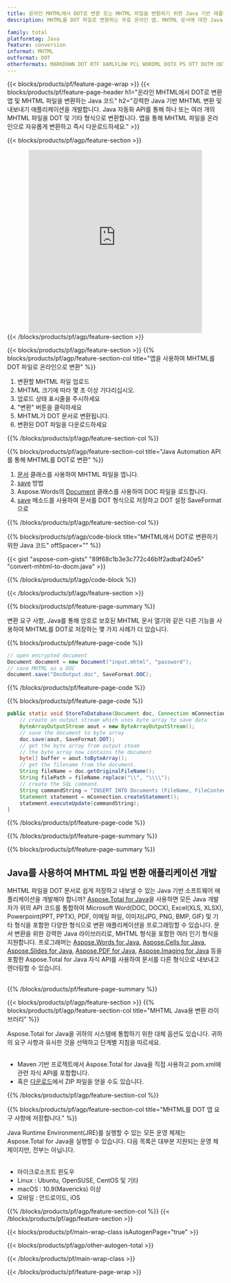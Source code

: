 ```yaml
---
title: 온라인 MHTML에서 DOT로 변환 또는 MHTML 파일을 변환하기 위한 Java 기반 애플리케이션 개발
description: MHTML를 DOT 파일로 변환하는 무료 온라인 앱. MHTML 문서에 대한 Java 변환 라이브러리 코드. 

family: total
platformtag: Java
feature: conversion
informat: MHTML
outformat: DOT
otherformats: MARKDOWN DOT RTF XAMLFLOW PCL WORDML DOTX PS OTT DOTM ODT FLATOPC
---
```

{{< blocks/products/pf/feature-page-wrap >}}
{{< blocks/products/pf/feature-page-header h1="온라인 MHTML에서 DOT로 변환 앱 및 MHTML 파일을 변환하는 Java 코드" h2="강력한 Java 기반 MHTML 변환 및 내보내기 애플리케이션을 개발합니다. Java 자동화 API를 통해 하나 또는 여러 개의 MHTML 파일을 DOT 및 기타 형식으로 변환합니다. 앱을 통해 MHTML 파일을 온라인으로 자유롭게 변환하고 즉시 다운로드하세요." >}}


{{< blocks/products/pf/agp/feature-section >}}

<div class="container-fluid agp-content bg-white aboutfile box-1 vh100 section nopbtm">
<div class=container>
<div class=row>
<div class="demobox tc col-md-12 padding-0" align="center">

<iframe title="무료 온라인 MHTML에서 DOT로 변환 앱" style="border: none; height: 426px;" scrolling="no" src="https://total-conversion-app-65z5r2lp.k8s.dynabic.com/?to=dot&from=mhtml" id="child-iframe" width="80%"></iframe>

</div></div>
</div></div>
{{< /blocks/products/pf/agp/feature-section >}}


{{< blocks/products/pf/agp/feature-section >}}
{{% blocks/products/pf/agp/feature-section-col title="앱을 사용하여 MHTML를 DOT 파일로 온라인으로 변환" %}}

1. 변환할 MHTML 파일 업로드
1. MHTML 크기에 따라 몇 초 이상 기다리십시오.
1. 업로드 상태 표시줄을 주시하세요
1. "변환" 버튼을 클릭하세요
1. MHTML가 DOT 문서로 변환됩니다.
1. 변환된 DOT 파일을 다운로드하세요

{{% /blocks/products/pf/agp/feature-section-col %}}

{{% blocks/products/pf/agp/feature-section-col title="Java Automation API를 통해 MHTML를 DOT로 변환" %}}


1. [문서](https://reference.aspose.com/pdf/java/com.aspose.pdf/Document) 클래스를 사용하여 MHTML 파일을 엽니다.
2. [save](https://reference.aspose.com/pdf/java/com.aspose.pdf/Document#save-java.lang.String-com.aspose.pdf.SaveOptions- ) 방법
3. Aspose.Words의 [Document](https://reference.aspose.com/words/java/com.aspose.words/Document) 클래스를 사용하여 DOC 파일을 로드합니다.
4. [save](https://reference.aspose.com/words/java/com.aspose.words/Document#save(java.lang.String,int)) 메소드를 사용하여 문서를 DOT 형식으로 저장하고 DOT 설정 SaveFormat으로



{{% /blocks/products/pf/agp/feature-section-col %}}

{{% blocks/products/pf/agp/code-block title="MHTML에서 DOT로 변환하기 위한 Java 코드" offSpacer="" %}}
{{< gist "aspose-com-gists" "89f68c1b3e3c772c46b1f2adbaf240e5" "convert-mhtml-to-docm.java" >}}
{{% /blocks/products/pf/agp/code-block %}}

{{< /blocks/products/pf/agp/feature-section >}}

{{% blocks/products/pf/feature-page-summary %}}

변환 요구 사항, Java를 통해 암호로 보호된 MHTML 문서 열기와 같은 다른 기능을 사용하여 MHTML를 DOT로 저장하는 몇 가지 사례가 더 있습니다.

{{% blocks/products/pf/feature-page-code %}}

```cs
// open encrypted document
Document document = new Document("input.mhtml", "password");
// save MHTML as a DOC 
document.save("DocOutput.doc", SaveFormat.DOC);
```


{{% /blocks/products/pf/feature-page-code %}}
{{% blocks/products/pf/feature-page-code %}}


```java
public static void StoreToDatabase(Document doc, Connection mConnection) throws Exception {
    // create an output stream which uses byte array to save data
    ByteArrayOutputStream aout = new ByteArrayOutputStream();
    // save the document to byte array
    doc.save(aout, SaveFormat.DOT);
    // get the byte array from output steam
    // the byte array now contains the document
    byte[] buffer = aout.toByteArray();
    // get the filename from the document.
    String fileName = doc.getOriginalFileName();
    String filePath = fileName.replace("\\", "\\\\");
    // create the SQL command.
    String commandString = "INSERT INTO Documents (FileName, FileContent) VALUES('" + filePath + "', '" + buffer + "')";
    Statement statement = mConnection.createStatement();
    statement.executeUpdate(commandString);
}  
```


{{% /blocks/products/pf/feature-page-code %}}


{{% /blocks/products/pf/feature-page-summary %}}

{{% blocks/products/pf/feature-page-summary %}}

<h2>Java를 사용하여 MHTML 파일 변환 애플리케이션 개발</h2>

MHTML 파일을 DOT 문서로 쉽게 저장하고 내보낼 수 있는 Java 기반 소프트웨어 애플리케이션을 개발해야 합니까? [Aspose.Total for Java](https://products.aspose.com/total/ko/java/)을 사용하면 모든 Java 개발자가 위의 API 코드를 통합하여 Microsoft Word(DOC, DOCX), Excel(XLS, XLSX), Powerpoint(PPT, PPTX), PDF, 이메일 파일, 이미지(JPG, PNG, BMP, GIF) 및 기타 형식을 포함한 다양한 형식으로 변환 애플리케이션을 프로그래밍할 수 있습니다. 문서 변환을 위한 강력한 Java 라이브러리로, MHTML 형식을 포함한 여러 인기 형식을 지원합니다. 프로그래머는 [Aspose.Words for Java](https://products.aspose.com/words/ko/java/), [Aspose.Cells for Java](https://products.aspose.com/cells/ko/java/), [Aspose.Slides for Java](https://products.aspose.com/slides/ko/java/), [Aspose.PDF for Java](https://products.aspose.com/pdf/ko/java/), [Aspose.Imaging for Java](https://products.aspose.com/imaging/ko/java/) 등을 포함한 Aspose.Total for Java 자식 API를 사용하여 문서를 다른 형식으로 내보내고 렌더링할 수 있습니다.<br /><br />

{{% /blocks/products/pf/feature-page-summary %}}

{{< blocks/products/pf/agp/feature-section >}}
{{% blocks/products/pf/agp/feature-section-col title="MHTML Java용 변환 라이브러리" %}}

Aspose.Total for Java을 귀하의 시스템에 통합하기 위한 대체 옵션도 있습니다. 귀하의 요구 사항과 유사한 것을 선택하고 단계별 지침을 따르세요.<br /><br />

- Maven 기반 프로젝트에서 Aspose.Total for Java을 직접 사용하고 pom.xml에 관련 자식 API를 포함합니다.
- 혹은 [다운로드](https://releases.aspose.com/total/java)에서 ZIP 파일을 얻을 수도 있습니다.

{{% /blocks/products/pf/agp/feature-section-col %}}

{{% blocks/products/pf/agp/feature-section-col title="MHTML를 DOT 앱 요구 사항에 저장합니다." %}}

Java Runtime Environment(JRE)를 실행할 수 있는 모든 운영 체제는 Aspose.Total for Java을 실행할 수 있습니다. 다음 목록은 대부분 지원되는 운영 체제이지만, 전부는 아닙니다. <br /><br />
- 마이크로소프트 윈도우
- Linux : Ubuntu, OpenSUSE, CentOS 및 기타
- macOS : 10.9(Mavericks) 이상
- 모바일 : 안드로이드, iOS

{{% /blocks/products/pf/agp/feature-section-col %}}
{{< /blocks/products/pf/agp/feature-section >}}

{{< blocks/products/pf/main-wrap-class isAutogenPage="true" >}}

{{< blocks/products/pf/agp/other-autogen-total >}}

{{< /blocks/products/pf/main-wrap-class >}}

{{< /blocks/products/pf/feature-page-wrap >}}